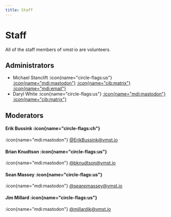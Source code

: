```yaml
---
title: Staff
---
```


# Staff

All of the staff members of vmst·io are volunteers.

## Administrators

* Michael Stanclift :icon{name="circle-flags:us"} <a rel="me" href="https://vmst.io/@vmstan">:icon{name="mdi:mastodon"}</a> [:icon{name="cib:matrix"}](https://matrix.to/#/@vmstan:matrix.org) [:icon{name="mdi:email"}](mailto:mx@vmstan.com)
* Daryl White :icon{name="circle-flags:us"} <a rel="me" href="https://vmst.io/@djwfyi">:icon{name="mdi:mastodon"}</a> [:icon{name="cib:matrix"}](https://matrix.to/#/@djwfyi:matrix.org)

## Moderators

#### Erik Bussink :icon{name="circle-flags:ch"}

:icon{name="mdi:mastodon"} <a rel="me" href="https://vmst.io/@ErikBussink">@ErikBussink@vmst.io</a>

#### Brian Knudtson :icon{name="circle-flags:us"}

:icon{name="mdi:mastodon"} <a rel="me" href="https://vmst.io/@bknudtson">@bknudtson@vmst.io</a>  

#### Sean Massey :icon{name="circle-flags:us"}

:icon{name="mdi:mastodon"} <a rel="me" href="https://vmst.io/@seanpmassey">@seanpmassey@vmst.io</a>

#### Jim Millard :icon{name="circle-flags:us"}

:icon{name="mdi:mastodon"} <a rel="me" href="https://vmst.io/@millardjk">@millardjk@vmst.io</a>